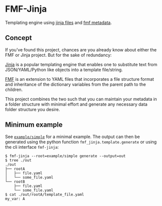 # FMF-Jinja

<!-- SPHINX-START -->

Templating engine using [jinja files](https://jinja.palletsprojects.com) and
[fmf metadata](https://fmf.readthedocs.io).

## Concept

If you've found this project, chances are you already know about either
the FMF or Jinja project. But for the sake of redundancy:

[Jinja](https://jinja.palletsprojects.com) is a popular templating engine that
enables one to substitute text from JSON/YAML/Python like objects into a template
file/string.

[FMF](https://fmf.readthedocs.io) is an extension to YAML files that incorporates
a file structure format and inheritance of the dictionary variables from the parent
path to the children.

This project combines the two such that you can maintain your metadata in a folder
structure with minimal effort and generate any necessary data folder structure you
desire.

## Minimum example

See [`example/simple`](/example/simple) for a minimal example.
The output can then be generated using the python function `fmf_jinja.template.generate`
or using the cli interface `fmf-jinja`:

```console
$ fmf-jinja --root=example/simple generate --output=out
$ tree ./out
./out
├── rootA
│   ├── file.yaml
│   └── some_file.yaml
└── rootB
    ├── file.yaml
    └── some_file.yaml
$ cat ./out/rootA/template_file.yaml
my_var: A
```

<!-- SPHINX-END -->
